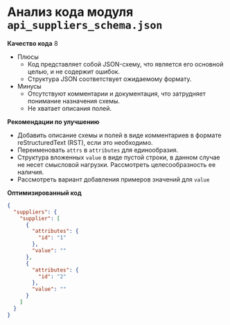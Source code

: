 # Анализ кода модуля `api_suppliers_schema.json`

**Качество кода**
8
- Плюсы
    - Код представляет собой JSON-схему, что является его основной целью, и не содержит ошибок.
    - Структура JSON соответствует ожидаемому формату.
- Минусы
    -  Отсутствуют комментарии и документация, что затрудняет понимание назначения схемы.
    -  Не хватает описания полей.

**Рекомендации по улучшению**
- Добавить описание схемы и полей в виде комментариев в формате reStructuredText (RST), если это необходимо.
- Переименовать `attrs` в `attributes` для единообразия.
- Структура вложенных `value` в виде пустой строки, в данном случае не несет смысловой нагрузки. Рассмотреть целесообразность ее наличия.
- Рассмотреть вариант добавления примеров значений для `value`

**Оптимизированный код**
```json
{
  "suppliers": {
    "supplier": [
      {
        "attributes": {
          "id": "1"
        },
        "value": ""
      },
      {
        "attributes": {
          "id": "2"
        },
        "value": ""
      }
    ]
  }
}
```
